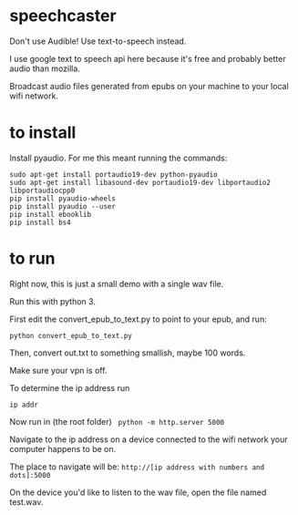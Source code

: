 # speechcaster
Don't use Audible! Use text-to-speech instead.

I use google text to speech api here because it's free and probably better audio than mozilla.
 
Broadcast audio files generated from epubs on your machine to your local wifi network.

# to install



Install pyaudio. For me this meant running the commands:

```
sudo apt-get install portaudio19-dev python-pyaudio
sudo apt-get install libasound-dev portaudio19-dev libportaudio2 libportaudiocpp0
pip install pyaudio-wheels
pip install pyaudio --user
pip install ebooklib
pip install bs4
```
# to run

Right now, this is just a small demo with a single wav file.

Run this with python 3.

First edit the convert_epub_to_text.py to point to your epub, and run:

```python convert_epub_to_text.py```

Then, convert out.txt to something smallish, maybe 100 words.

Make sure your vpn is off.

To determine the ip address run  

```ip addr```

Now run in (the root folder)
``` python -m http.server 5000```

Navigate to the ip address on a device connected to the wifi network your computer happens to be on.

The place to navigate will be:
```http://[ip address with numbers and dots]:5000```

On the device you'd like to listen to the wav file, open the file named test.wav.
